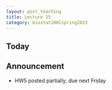```yaml
---
layout: post_teaching
title: Lecture 15
category: biostat200Cspring2023
---
```


## Today


## Announcement

* HW5 posted partially, due next Friday 



